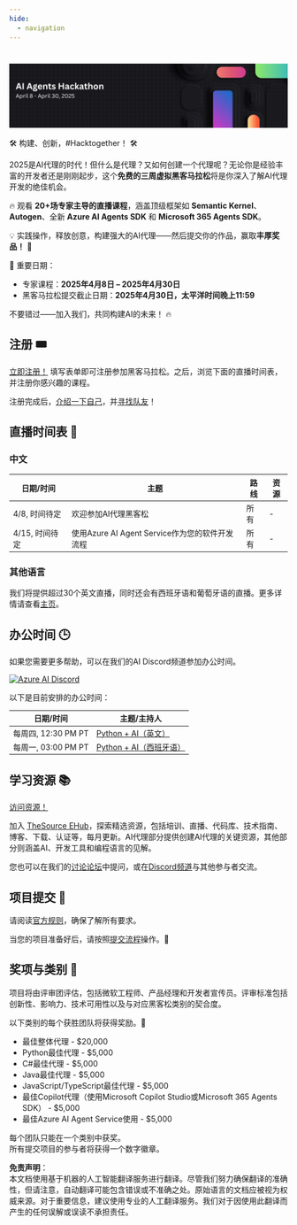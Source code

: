 ```yaml
---
hide:
  - navigation
---
```


# 

<img alt="AI Agents Hackathon 2025" src="../media/banner.png">

🛠️ 构建、创新，#Hacktogether！ 🛠️

2025是AI代理的时代！但什么是代理？又如何创建一个代理呢？无论你是经验丰富的开发者还是刚刚起步，这个**免费的三周虚拟黑客马拉松**将是你深入了解AI代理开发的绝佳机会。

🔥 观看 **20+场专家主导的直播课程**，涵盖顶级框架如 **Semantic Kernel**、**Autogen**、全新 **Azure AI Agents SDK** 和 **Microsoft 365 Agents SDK**。

💡 实践操作，释放创意，构建强大的AI代理——然后提交你的作品，赢取**丰厚奖品！** 💸

📅 重要日期：

* 专家课程：**2025年4月8日 – 2025年4月30日**
* 黑客马拉松提交截止日期：**2025年4月30日，太平洋时间晚上11:59**

不要错过——加入我们，共同构建AI的未来！ 🔥

## 注册 🎟️

[立即注册！](https://developer.microsoft.com/reactor/events/25323/) 填写表单即可注册参加黑客马拉松。之后，浏览下面的直播时间表，并注册你感兴趣的课程。

注册完成后，[介绍一下自己](https://github.com/microsoft/AI_Agents_Hackathon/discussions/5)，并[寻找队友](https://github.com/microsoft/AI_Agents_Hackathon/discussions/4)！

## 直播时间表 📅

### 中文

| 日期/时间 | 主题 | 路线 | 资源 |
| --------- | ---- | ---- | ---- |
| 4/8, 时间待定 | 欢迎参加AI代理黑客松 | 所有 | - |
| 4/15, 时间待定 | 使用Azure AI Agent Service作为您的软件开发流程 | 所有 | - |

### 其他语言

我们将提供超过30个英文直播，同时还会有西班牙语和葡萄牙语的直播。更多详情请查看[主页](../index.md)。

## 办公时间 🕒

如果您需要更多帮助，可以在我们的AI Discord频道参加办公时间。

[![Azure AI Discord](https://dcbadge.limes.pink/api/server/kzRShWzttr)](https://discord.gg/X7C7UxCFSY)

以下是目前安排的办公时间：

| 日期/时间 | 主题/主持人 |
| --------- | ---------- |
| 每周四, 12:30 PM PT | [Python + AI（英文）](http://aka.ms/aipython/oh) |
| 每周一, 03:00 PM PT | [Python + AI（西班牙语）](https://aka.ms/pythonia/oh) |

## 学习资源 📚

[访问资源！](https://aka.ms/AIAgent_Skilling)

加入 [TheSource EHub](https://aka.ms/thesource/ai_agents)，探索精选资源，包括培训、直播、代码库、技术指南、博客、下载、认证等，每月更新。AI代理部分提供创建AI代理的关键资源，其他部分则涵盖AI、开发工具和编程语言的见解。

您也可以在我们的[讨论论坛](https://github.com/microsoft/AI_Agents_Hackathon/discussions)中提问，或在[Discord频道](https://discord.gg/X7C7UxCFSY)与其他参与者交流。

## 项目提交 🚀

请阅读[官方规则](rules.md)，确保了解所有要求。

当您的项目准备好后，请按照[提交流程](submission.md)操作。📝

## 奖项与类别 🏅

项目将由评审团评估，包括微软工程师、产品经理和开发者宣传员。评审标准包括创新性、影响力、技术可用性以及与对应黑客松类别的契合度。

以下类别的每个获胜团队将获得奖励。💸

* 最佳整体代理 - $20,000  
* Python最佳代理 - $5,000  
* C#最佳代理 - $5,000  
* Java最佳代理 - $5,000  
* JavaScript/TypeScript最佳代理 - $5,000  
* 最佳Copilot代理（使用Microsoft Copilot Studio或Microsoft 365 Agents SDK） - $5,000  
* 最佳Azure AI Agent Service使用 - $5,000  

每个团队只能在一个类别中获奖。  
所有提交项目的参与者将获得一个数字徽章。

**免责声明**：  
本文档使用基于机器的人工智能翻译服务进行翻译。尽管我们努力确保翻译的准确性，但请注意，自动翻译可能包含错误或不准确之处。原始语言的文档应被视为权威来源。对于重要信息，建议使用专业的人工翻译服务。我们对于因使用此翻译而产生的任何误解或误读不承担责任。